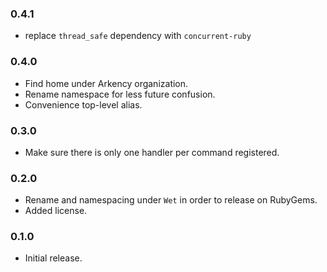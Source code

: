 ### 0.4.1

* replace `thread_safe` dependency with `concurrent-ruby`

### 0.4.0

* Find home under Arkency organization.
* Rename namespace for less future confusion.
* Convenience top-level alias.

### 0.3.0

* Make sure there is only one handler per command registered.

### 0.2.0

* Rename and namespacing under `Wet` in order to release on RubyGems.
* Added license.

### 0.1.0

* Initial release.
